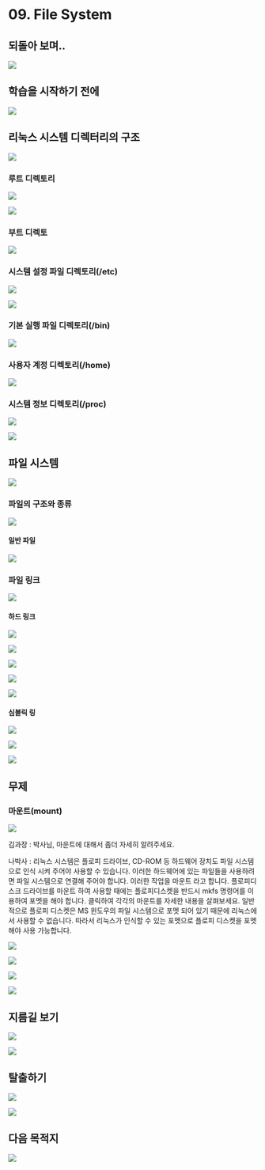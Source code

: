 # 09. File System

## 되돌아 보며.. 

![](../../../.gitbook/assets/image%20%28774%29.png)

## 학습을 시작하기 전에

![](../../../.gitbook/assets/image%20%28833%29.png)

## 리눅스 시스템 디렉터리의 구조

![](../../../.gitbook/assets/image%20%28807%29.png)

### 루트 디렉토리 

![](../../../.gitbook/assets/image%20%28744%29.png)

![](../../../.gitbook/assets/image%20%28793%29.png)

### 부트 디렉토

![](../../../.gitbook/assets/image%20%28836%29.png)

###  시스템 설정 파일 디렉토리\(/etc\)

![](../../../.gitbook/assets/image%20%28751%29.png)

![](../../../.gitbook/assets/image%20%28809%29.png)

###  기본 실행 파일 디렉토리\(/bin\)

![](../../../.gitbook/assets/image%20%28785%29.png)

### 사용자 계정 디렉토리\(/home\)

![](../../../.gitbook/assets/image%20%28831%29.png)

###  시스템 정보 디렉토리\(/proc\)

![](../../../.gitbook/assets/image%20%28851%29.png)

![](../../../.gitbook/assets/image%20%28795%29.png)

## 파일 시스템 

![](../../../.gitbook/assets/image%20%28813%29.png)

###  파일의 구조와 종류 

![](../../../.gitbook/assets/image%20%28802%29.png)

#### 일반 파일 

![](../../../.gitbook/assets/image%20%28839%29.png)

###  파일 링크 

![](../../../.gitbook/assets/image%20%28856%29.png)

#### 하드 링크 

![](../../../.gitbook/assets/image%20%28767%29.png)

![](../../../.gitbook/assets/image%20%28778%29.png)

![](../../../.gitbook/assets/image%20%28830%29.png)

![](../../../.gitbook/assets/image%20%28784%29.png)

![](../../../.gitbook/assets/image%20%28816%29.png)

####  심볼릭 링

![](../../../.gitbook/assets/image%20%28825%29.png)

![](../../../.gitbook/assets/image%20%28837%29.png)

![](../../../.gitbook/assets/image%20%28843%29.png)

## 무제 

###  마운트\(mount\)

![](../../../.gitbook/assets/image%20%28801%29.png)

김과장 : 박사님, 마운트에 대해서 좀더 자세히 알려주세요. 

나박사 : 리눅스 시스템은 플로피 드라이브, CD-ROM 등 하드웨어 장치도 파일 시스템으로 인식 시켜 주어야 사용할 수 있습니다. 이러한 하드웨어에 있는 파일들을 사용하려면 파일 시스템으로 연결해 주어야 합니다. 이러한 작업을 마운트 라고 합니다. 플로피디스크 드라이브를 마운트 하여 사용할 때에는 플로피디스켓을 반드시 mkfs 명령어를 이용하여 포멧을 해야 합니다. 클릭하여 각각의 마운트를 자세한 내용을 살펴보세요. 일반적으로 플로피 디스켓은 MS 윈도우의 파일 시스템으로 포멧 되어 있기 때문에 리눅스에서 사용할 수 없습니다. 따라서 리눅스가 인식할 수 있는 포멧으로 플로피 디스켓을 포멧해야 사용 가능합니다.

![](../../../.gitbook/assets/image%20%28742%29.png)

![](../../../.gitbook/assets/image%20%28814%29.png)

![](../../../.gitbook/assets/image%20%28821%29.png)

![](../../../.gitbook/assets/image%20%28756%29.png)

## 지름길 보기 

![](../../../.gitbook/assets/image%20%28776%29.png)

![](../../../.gitbook/assets/image%20%28786%29.png)

## 탈출하기 

![](../../../.gitbook/assets/image%20%28764%29.png)

![](../../../.gitbook/assets/image%20%28848%29.png)



## 다음 목적지

![](../../../.gitbook/assets/image%20%28810%29.png)

